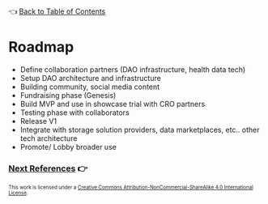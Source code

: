 👈 [Back to Table of Contents](../README.md)
# Roadmap

- Define collaboration partners (DAO infrastructure, health data tech)
- Setup DAO architecture and infrastructure
- Building community, social media content
- Fundraising phase (Genesis)
- Build MVP and use in showcase trial with CRO partners
- Testing phase with collaborators
- Release V1
- Integrate with storage solution providers, data marketplaces, etc.. other tech architecture 
- Promote/ Lobby broader use

### [Next References](./12-references.md) 👉

<sub><sub>
This work is licensed under a <a rel="license" href="http://creativecommons.org/licenses/by-nc-sa/4.0/">Creative Commons Attribution-NonCommercial-ShareAlike 4.0 International License</a>.
</sub></sub>
